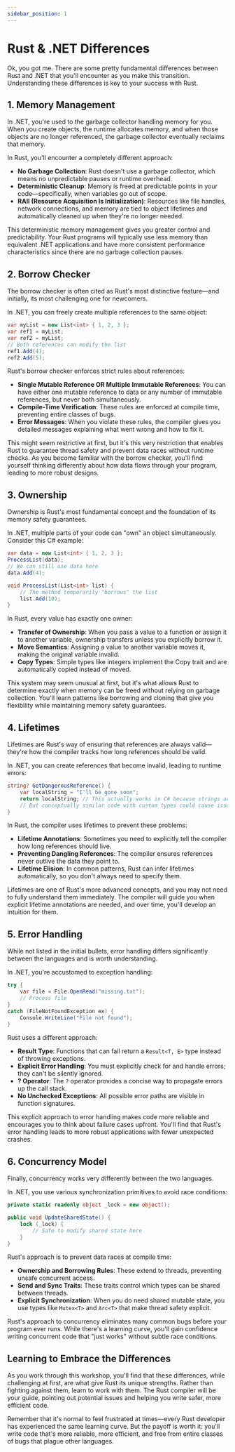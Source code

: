 ```yaml
---
sidebar_position: 1
---
```


# Rust & .NET Differences

Ok, you got me. There are some pretty fundamental differences between Rust and .NET that you'll encounter as you make this transition. Understanding these differences is key to your success with Rust.

## 1. Memory Management

In .NET, you're used to the garbage collector handling memory for you. When you create objects, the runtime allocates memory, and when those objects are no longer referenced, the garbage collector eventually reclaims that memory.

In Rust, you'll encounter a completely different approach:
- **No Garbage Collection**: Rust doesn't use a garbage collector, which means no unpredictable pauses or runtime overhead.
- **Deterministic Cleanup**: Memory is freed at predictable points in your code—specifically, when variables go out of scope.
- **RAII (Resource Acquisition Is Initialization)**: Resources like file handles, network connections, and memory are tied to object lifetimes and automatically cleaned up when they're no longer needed.

This deterministic memory management gives you greater control and predictability. Your Rust programs will typically use less memory than equivalent .NET applications and have more consistent performance characteristics since there are no garbage collection pauses.

## 2. Borrow Checker

The borrow checker is often cited as Rust's most distinctive feature—and initially, its most challenging one for newcomers.

In .NET, you can freely create multiple references to the same object:

```csharp
var myList = new List<int> { 1, 2, 3 };
var ref1 = myList;
var ref2 = myList;
// Both references can modify the list
ref1.Add(4);
ref2.Add(5);
```

Rust's borrow checker enforces strict rules about references:
- **Single Mutable Reference OR Multiple Immutable References**: You can have either one mutable reference to data or any number of immutable references, but never both simultaneously.
- **Compile-Time Verification**: These rules are enforced at compile time, preventing entire classes of bugs.
- **Error Messages**: When you violate these rules, the compiler gives you detailed messages explaining what went wrong and how to fix it.

This might seem restrictive at first, but it's this very restriction that enables Rust to guarantee thread safety and prevent data races without runtime checks. As you become familiar with the borrow checker, you'll find yourself thinking differently about how data flows through your program, leading to more robust designs.

## 3. Ownership

Ownership is Rust's most fundamental concept and the foundation of its memory safety guarantees.

In .NET, multiple parts of your code can "own" an object simultaneously. Consider this C# example:

```csharp
var data = new List<int> { 1, 2, 3 };
ProcessList(data);
// We can still use data here
data.Add(4);

void ProcessList(List<int> list) {
    // The method temporarily "borrows" the list
    list.Add(10);
}
```

In Rust, every value has exactly one owner:
- **Transfer of Ownership**: When you pass a value to a function or assign it to another variable, ownership transfers unless you explicitly borrow it.
- **Move Semantics**: Assigning a value to another variable moves it, making the original variable invalid.
- **Copy Types**: Simple types like integers implement the Copy trait and are automatically copied instead of moved.

This system may seem unusual at first, but it's what allows Rust to determine exactly when memory can be freed without relying on garbage collection. You'll learn patterns like borrowing and cloning that give you flexibility while maintaining memory safety guarantees.

## 4. Lifetimes

Lifetimes are Rust's way of ensuring that references are always valid—they're how the compiler tracks how long references should be valid.

In .NET, you can create references that become invalid, leading to runtime errors:

```csharp
string? GetDangerousReference() {
    var localString = "I'll be gone soon";
    return localString; // This actually works in C# because strings are special
    // But conceptually similar code with custom types could cause issues
}
```

In Rust, the compiler uses lifetimes to prevent these problems:
- **Lifetime Annotations**: Sometimes you need to explicitly tell the compiler how long references should live.
- **Preventing Dangling References**: The compiler ensures references never outlive the data they point to.
- **Lifetime Elision**: In common patterns, Rust can infer lifetimes automatically, so you don't always need to specify them.

Lifetimes are one of Rust's more advanced concepts, and you may not need to fully understand them immediately. The compiler will guide you when explicit lifetime annotations are needed, and over time, you'll develop an intuition for them.

## 5. Error Handling

While not listed in the initial bullets, error handling differs significantly between the languages and is worth understanding.

In .NET, you're accustomed to exception handling:

```csharp
try {
    var file = File.OpenRead("missing.txt");
    // Process file
}
catch (FileNotFoundException ex) {
    Console.WriteLine("File not found");
}
```

Rust uses a different approach:
- **Result Type**: Functions that can fail return a `Result<T, E>` type instead of throwing exceptions.
- **Explicit Error Handling**: You must explicitly check for and handle errors; they can't be silently ignored.
- **? Operator**: The `?` operator provides a concise way to propagate errors up the call stack.
- **No Unchecked Exceptions**: All possible error paths are visible in function signatures.

This explicit approach to error handling makes code more reliable and encourages you to think about failure cases upfront. You'll find that Rust's error handling leads to more robust applications with fewer unexpected crashes.

## 6. Concurrency Model

Finally, concurrency works very differently between the two languages.

In .NET, you use various synchronization primitives to avoid race conditions:

```csharp
private static readonly object _lock = new object();

public void UpdateSharedState() {
    lock (_lock) {
        // Safe to modify shared state here
    }
}
```

Rust's approach is to prevent data races at compile time:
- **Ownership and Borrowing Rules**: These extend to threads, preventing unsafe concurrent access.
- **Send and Sync Traits**: These traits control which types can be shared between threads.
- **Explicit Synchronization**: When you do need shared mutable state, you use types like `Mutex<T>` and `Arc<T>` that make thread safety explicit.

Rust's approach to concurrency eliminates many common bugs before your program ever runs. While there's a learning curve, you'll gain confidence writing concurrent code that "just works" without subtle race conditions.

## Learning to Embrace the Differences

As you work through this workshop, you'll find that these differences, while challenging at first, are what give Rust its unique strengths. Rather than fighting against them, learn to work with them. The Rust compiler will be your guide, pointing out potential issues and helping you write safer, more efficient code.

Remember that it's normal to feel frustrated at times—every Rust developer has experienced the same learning curve. But the payoff is worth it: you'll write code that's more reliable, more efficient, and free from entire classes of bugs that plague other languages.